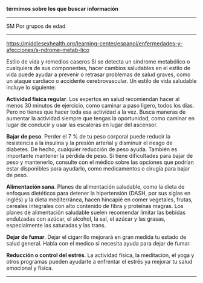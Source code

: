 **térmimos sobre los que buscar información**

---

SM Por grupos de edad

---

https://middlesexhealth.org/learning-center/espanol/enfermedades-y-afecciones/s-ndrome-metab-lico

Estilo de vida y remedios caseros
Si se detecta un síndrome metabólico o cualquiera de sus componentes, hacer cambios saludables en el estilo de vida puede ayudar a prevenir o retrasar problemas de salud graves, como un ataque cardíaco o accidente cerebrovascular. Un estilo de vida saludable incluye lo siguiente:

**Actividad fisica regular**. Los expertos en salud recomiendan hacer al menos 30 minutos de ejercicio, como caminar a paso ligero, todos los días. Pero no tienes que hacer toda esa actividad a la vez. Busca maneras de aumentar la actividad siempre que tengas la oportunidad, como caminar en lugar de conducir y usar las escaleras en lugar del ascensor.

**Bajar de peso**. Perder el 7 % de tu peso corporal puede reducir la resistencia a la insulina y la presión arterial y disminuir el riesgo de diabetes. De hecho, cualquier reducción de peso ayuda. También es importante mantener la pérdida de peso. Si tiene dificultades para bajar de peso y mantenerlo, consulte con el médico sobre las opciones que podrían estar disponibles para ayudarlo, como medicamentos o cirugía para bajar de peso.

**Alimentación sana**. Planes de alimentación saludable, como la dieta de enfoques dietéticos para detener la hipertensión (DASH, por sus siglas en inglés) y la dieta mediterránea, hacen hincapié en comer vegetales, frutas, cereales integrales con alto contenido de fibra y proteínas magras. Los planes de alimentación saludable suelen recomendar limitar las bebidas endulzadas con azúcar, el alcohol, la sal, el azúcar y las grasas, especialmente las saturadas y las trans.

**Dejar de fumar**. Dejar el cigarrillo mejorará en gran medida tu estado de salud general. Habla con el medico si necesita ayuda para dejar de fumar.

**Reducción o control del estrés**. La actividad física, la meditación, el yoga y otros programas pueden ayudarte a enfrentar el estrés ya mejorar tu salud emocional y física.

---